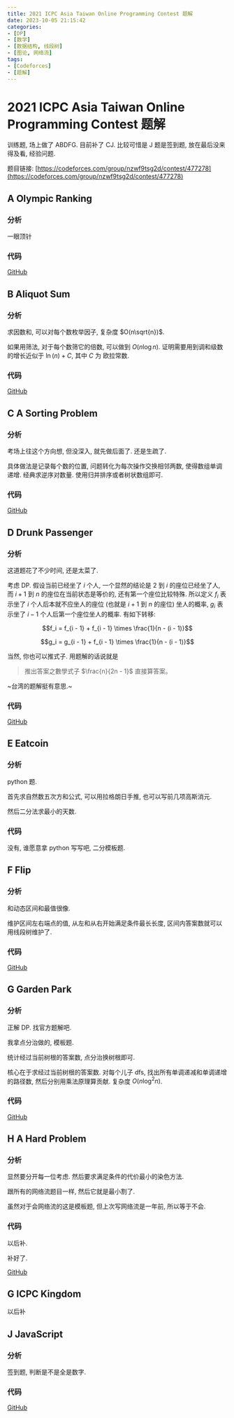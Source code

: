 ```yaml
---
title: 2021 ICPC Asia Taiwan Online Programming Contest 题解
date: 2023-10-05 21:15:42
categories:
- [DP]
- [数学]
- [数据结构, 线段树]
- [图论, 网络流]
tags:
- [Codeforces]
- [题解]
---
```

# 2021 ICPC Asia Taiwan Online Programming Contest 题解

训练题, 场上做了 ABDFG. 目前补了 CJ. 比较可惜是 J 题是签到题, 放在最后没来得及看, 经验问题.

题目链接: [https://codeforces.com/group/nzwf9tsg2d/contest/477278](https://codeforces.com/group/nzwf9tsg2d/contest/477278)

## A Olympic Ranking

### 分析

一眼顶针

### 代码

[GitHub](https://github.com/99-wood/OIcode/blob/main/CF/2021%20ICPC%20Asia%20Taiwan%20Online%20Programming%20Contest%20%26%20NEU%20training%202023%20Autumn%20Contest%2014%20(Individual%20only)/a.cpp)

## B Aliquot Sum

### 分析

求因数和, 可以对每个数枚举因子, 复杂度 $O(n\sqrt{n})$.

如果用筛法, 对于每个数筛它的倍数, 可以做到 $O(n\log{n})$. 证明需要用到调和级数的增长近似于 $\ln(n) + C$, 其中 $C$ 为 欧拉常数.

### 代码

[GitHub](https://github.com/99-wood/OIcode/blob/main/CF/2021%20ICPC%20Asia%20Taiwan%20Online%20Programming%20Contest%20%26%20NEU%20training%202023%20Autumn%20Contest%2014%20(Individual%20only)/b.cpp)

## C A Sorting Problem

### 分析

考场上往这个方向想, 但没深入, 就先做后面了. 还是生疏了.

具体做法是记录每个数的位置, 问题转化为每次操作交换相邻两数, 使得数组单调递增. 经典求逆序对数量. 使用归并排序或者树状数组即可.

### 代码

[GitHub](https://github.com/99-wood/OIcode/blob/main/CF/2021%20ICPC%20Asia%20Taiwan%20Online%20Programming%20Contest%20%26%20NEU%20training%202023%20Autumn%20Contest%2014%20(Individual%20only)/c.cpp)

## D Drunk Passenger

### 分析

这道题花了不少时间, 还是太菜了.

考虑 DP. 假设当前已经坐了 $i$ 个人, 一个显然的结论是 $2$ 到 $i$ 的座位已经坐了人, 而 $i + 1$ 到 $n$ 的座位在当前状态是等价的, 还有第一个座位比较特殊. 所以定义 $f_i$ 表示坐了 $i$ 个人后本就不应坐人的座位 (也就是 $i + 1$ 到 $n$ 的座位) 坐人的概率, $g_i$ 表示坐了 $i - 1$ 个人后第一个座位坐人的概率. 有如下转移:

$$f_i = f_{i - 1} + f_{i - 1} \times \frac{1}{n - (i - 1)}$$

$$g_i = g_{i - 1} + f_{i - 1} \times \frac{1}{n - (i - 1)}$$

当然, 你也可以推式子. 用题解的话说就是

>推出答案之數學式子 $\frac{n}{2n - 1}$ 直接算答案。

~台湾的题解挺有意思.~

### 代码

[GitHub](https://github.com/99-wood/OIcode/blob/main/CF/2021%20ICPC%20Asia%20Taiwan%20Online%20Programming%20Contest%20%26%20NEU%20training%202023%20Autumn%20Contest%2014%20(Individual%20only)/d.cpp)

## E Eatcoin

### 分析

python 题.

首先求自然数五次方和公式, 可以用拉格朗日手推, 也可以写前几项高斯消元.

然后二分法求最小的天数.

### 代码

没有, 谁愿意拿 python 写写吧, 二分模板题.

## F Flip

### 分析

和动态区间和最值很像.

维护区间左右端点的值, 从左和从右开始满足条件最长长度, 区间内答案数就可以用线段树维护了.

### 代码

[GitHub](https://github.com/99-wood/OIcode/blob/main/CF/2021%20ICPC%20Asia%20Taiwan%20Online%20Programming%20Contest%20%26%20NEU%20training%202023%20Autumn%20Contest%2014%20(Individual%20only)/f.cpp)

## G Garden Park

### 分析

正解 DP. 找官方题解吧.

我拿点分治做的, 模板题.

统计经过当前树根的答案数, 点分治换树根即可.

核心在于求经过当前树根的答案数. 对每个儿子 dfs, 找出所有单调递减和单调递增的路径数, 然后分别用乘法原理算贡献. 复杂度 $O(n\log^2{n})$.

### 代码

[GitHub](https://github.com/99-wood/OIcode/blob/main/CF/2021%20ICPC%20Asia%20Taiwan%20Online%20Programming%20Contest%20%26%20NEU%20training%202023%20Autumn%20Contest%2014%20(Individual%20only)/g.cpp)

## H A Hard Problem

### 分析

显然要分开每一位考虑. 然后要求满足条件的代价最小的染色方法.

跟所有的网络流题目一样, 然后它就是最小割了.

虽然对于会网络流的这是模板题, 但上次写网络流是一年前, 所以等于不会.

### 代码

以后补.

补好了.

[GitHub](https://github.com/99-wood/OIcode/blob/main/CF/2021%20ICPC%20Asia%20Taiwan%20Online%20Programming%20Contest%20%26%20NEU%20training%202023%20Autumn%20Contest%2014%20(Individual%20only)/h.cpp)

## G ICPC Kingdom

以后补

## J JavaScript

### 分析

签到题, 判断是不是全是数字.

### 代码

[GitHub](https://github.com/99-wood/OIcode/blob/main/CF/2021%20ICPC%20Asia%20Taiwan%20Online%20Programming%20Contest%20%26%20NEU%20training%202023%20Autumn%20Contest%2014%20(Individual%20only)/j.cpp)